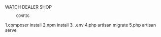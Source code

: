 WATCH DEALER SHOP

         CONFIG
1.composer install
2.npm install
3. .env
4.php artisan migrate
5.php artisan serve
